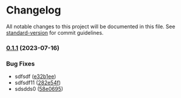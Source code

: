 # Changelog

All notable changes to this project will be documented in this file. See [standard-version](https://github.com/conventional-changelog/standard-version) for commit guidelines.

### [0.1.1](https://github.com/amoonnra/unit-demo-cra/compare/v1.5.3...v0.1.1) (2023-07-16)


### Bug Fixes

* sdfsdf ([e32b1ee](https://github.com/amoonnra/unit-demo-cra/commit/e32b1ee4a0650a7d10dac22249646f5bcba20627))
* sdfsdf11 ([282e54f](https://github.com/amoonnra/unit-demo-cra/commit/282e54f1246e237de12d502105b41a1bae6bcf10))
* sdsdds0 ([58e0695](https://github.com/amoonnra/unit-demo-cra/commit/58e0695eafe3d4e773603551c7fdacea3aa47f92))
